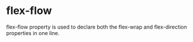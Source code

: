 # flex-flow
flex-flow property is used to declare both the flex-wrap and flex-direction properties in one line.
